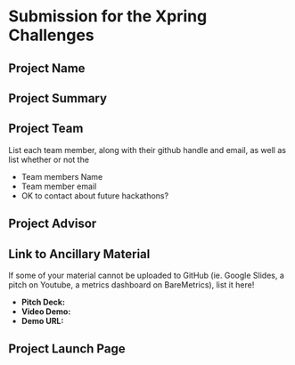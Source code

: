 # Submission for the Xpring Challenges

## Project Name

## Project Summary

## Project Team
List each team member, along with their github handle and email, as well as list whether or not the

* Team members Name
* Team member email
* OK to contact about future hackathons?

## Project Advisor

## Link to Ancillary Material
If some of your material cannot be uploaded to GitHub (ie. Google Slides, a pitch on Youtube, a metrics dashboard on BareMetrics), list it here!

- **Pitch Deck:**
- **Video Demo:**
- **Demo URL:**

## Project Launch Page
